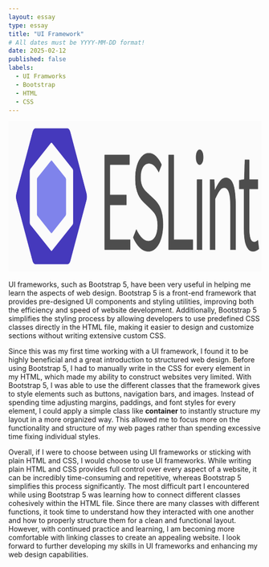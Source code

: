 ```yaml
---
layout: essay
type: essay
title: "UI Framework"
# All dates must be YYYY-MM-DD format!
date: 2025-02-12
published: false
labels:
  - UI Framworks
  - Bootstrap
  - HTML
  - CSS
---
```


<img width="640" height="300" class="rounded float-start pe-4" src="../img/eslint_image.png">

UI frameworks, such as Bootstrap 5, have been very useful in helping me learn the aspects of web design. Bootstrap 5 is a front-end framework that provides pre-designed UI components and styling utilities, improving both the efficiency and speed of website development. Additionally, Bootstrap 5 simplifies the styling process by allowing developers to use predefined CSS classes directly in the HTML file, making it easier to design and customize sections without writing extensive custom CSS.

Since this was my first time working with a UI framework, I found it to be highly beneficial and a great introduction to structured web design. Before using Bootstrap 5, I had to manually write in the CSS for every element in my HTML, which made my ability to construct websites very limited. With Bootstrap 5, I was able to use the different classes that the framework gives to style elements such as buttons, navigation bars, and images. Instead of spending time adjusting margins, paddings, and font styles for every element, I could apply a simple class like <b>container</b> to instantly structure my layout in a more organized way. This allowed me to focus more on the functionality and structure of my web pages rather than spending excessive time fixing individual styles.

Overall, if I were to choose between using UI frameworks or sticking with plain HTML and CSS, I would choose to use UI frameworks. While writing plain HTML and CSS provides full control over every aspect of a website, it can be incredibly time-consuming and repetitive, whereas Bootstrap 5 simplifies this process significantly. The most difficult part I encountered while using Bootstrap 5 was learning how to connect different classes cohesively within the HTML file. Since there are many classes with different functions, it took time to understand how they interacted with one another and how to properly structure them for a clean and functional layout. However, with continued practice and learning, I am becoming more comfortable with linking classes to create an appealing website. I look forward to further developing my skills in UI frameworks and enhancing my web design capabilities.
